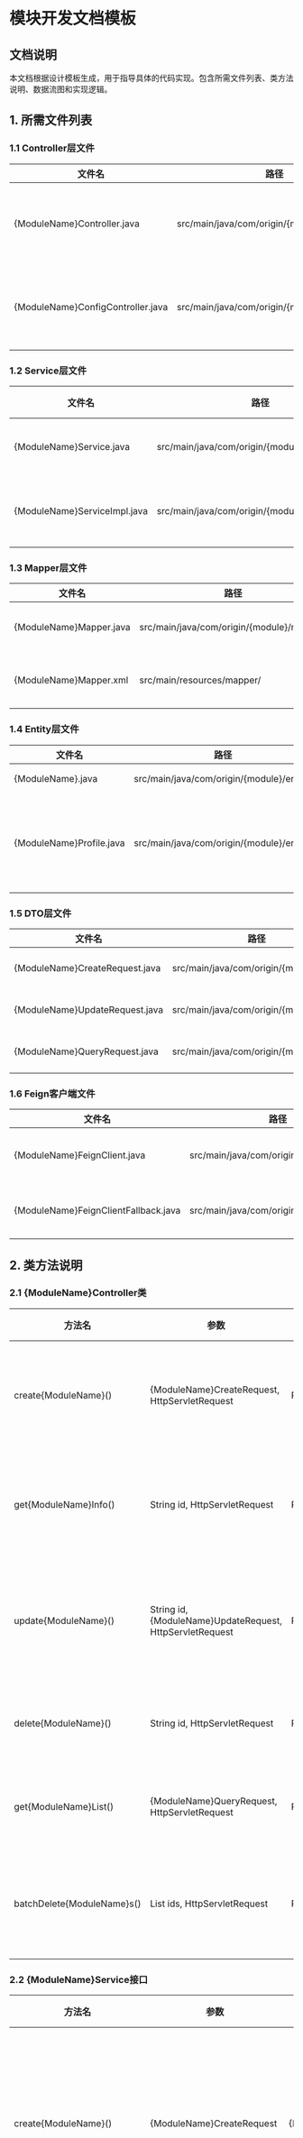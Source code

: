 # 模块开发文档模板

## 文档说明
本文档根据设计模板生成，用于指导具体的代码实现。包含所需文件列表、类方法说明、数据流图和实现逻辑。

## 1. 所需文件列表

### 1.1 Controller层文件
| 文件名 | 路径 | 说明 |
|--------|------|------|
| {ModuleName}Controller.java | src/main/java/com/origin/{module}/controller/ | 控制器类，处理HTTP请求 |
| {ModuleName}ConfigController.java | src/main/java/com/origin/{module}/controller/ | 配置相关控制器（如需要） |

### 1.2 Service层文件
| 文件名 | 路径 | 说明 |
|--------|------|------|
| {ModuleName}Service.java | src/main/java/com/origin/{module}/service/ | 服务接口 |
| {ModuleName}ServiceImpl.java | src/main/java/com/origin/{module}/service/impl/ | 服务实现类 |

### 1.3 Mapper层文件
| 文件名 | 路径 | 说明 |
|--------|------|------|
| {ModuleName}Mapper.java | src/main/java/com/origin/{module}/mapper/ | MyBatis-Plus Mapper接口 |
| {ModuleName}Mapper.xml | src/main/resources/mapper/ | MyBatis XML映射文件（如需要） |

### 1.4 Entity层文件
| 文件名 | 路径 | 说明 |
|--------|------|------|
| {ModuleName}.java | src/main/java/com/origin/{module}/entity/ | 实体类 |
| {ModuleName}Profile.java | src/main/java/com/origin/{module}/entity/ | 扩展信息实体类（如需要） |

### 1.5 DTO层文件
| 文件名 | 路径 | 说明 |
|--------|------|------|
| {ModuleName}CreateRequest.java | src/main/java/com/origin/{module}/dto/ | 创建请求DTO |
| {ModuleName}UpdateRequest.java | src/main/java/com/origin/{module}/dto/ | 更新请求DTO |
| {ModuleName}QueryRequest.java | src/main/java/com/origin/{module}/dto/ | 查询请求DTO |

### 1.6 Feign客户端文件
| 文件名 | 路径 | 说明 |
|--------|------|------|
| {ModuleName}FeignClient.java | src/main/java/com/origin/{module}/feign/ | Feign客户端接口 |
| {ModuleName}FeignClientFallback.java | src/main/java/com/origin/{module}/feign/ | Feign降级处理类 |

## 2. 类方法说明

### 2.1 {ModuleName}Controller类
| 方法名 | 参数 | 返回值 | 功能说明 |
|--------|------|--------|----------|
| create{ModuleName}() | {ModuleName}CreateRequest, HttpServletRequest | ResultData<{ModuleName}> | 创建{模块}，验证参数，调用Service层创建逻辑 |
| get{ModuleName}Info() | String id, HttpServletRequest | ResultData<{ModuleName}> | 根据ID获取{模块}信息，调用Service层查询逻辑 |
| update{ModuleName}() | String id, {ModuleName}UpdateRequest, HttpServletRequest | ResultData<{ModuleName}> | 更新{模块}信息，验证参数，调用Service层更新逻辑 |
| delete{ModuleName}() | String id, HttpServletRequest | ResultData<String> | 删除{模块}，调用Service层软删除逻辑 |
| get{ModuleName}List() | {ModuleName}QueryRequest, HttpServletRequest | ResultData<IPage<{ModuleName}>> | 分页查询{模块}列表，支持多条件筛选 |
| batchDelete{ModuleName}s() | List<String> ids, HttpServletRequest | ResultData<String> | 批量删除{模块}，调用Service层批量删除逻辑 |

### 2.2 {ModuleName}Service接口
| 方法名 | 参数 | 返回值 | 功能说明 |
|--------|------|--------|----------|
| create{ModuleName}() | {ModuleName}CreateRequest | {ModuleName} | 创建{模块}业务逻辑，包含参数验证、数据转换、保存操作 |
| get{ModuleName}ById() | String id | {ModuleName} | 根据ID查询{模块}，包含缓存处理 |
| update{ModuleName}() | String id, {ModuleName}UpdateRequest | {ModuleName} | 更新{模块}业务逻辑，包含数据验证、更新操作 |
| delete{ModuleName}() | String id | boolean | 软删除{模块}，设置删除标记 |
| get{ModuleName}Page() | {ModuleName}QueryRequest | IPage<{ModuleName}> | 分页查询{模块}，支持多条件筛选和排序 |
| batchDelete{ModuleName}s() | List<String> ids | int | 批量删除{模块}，返回成功删除数量 |

### 2.3 {ModuleName}ServiceImpl实现类
| 方法名 | 参数 | 返回值 | 功能说明 |
|--------|------|--------|----------|
| create{ModuleName}() | {ModuleName}CreateRequest | {ModuleName} | 实现创建逻辑：参数验证→数据转换→保存→返回结果 |
| get{ModuleName}ById() | String id | {ModuleName} | 实现查询逻辑：缓存检查→数据库查询→缓存更新→返回结果 |
| update{ModuleName}() | String id, {ModuleName}UpdateRequest | {ModuleName} | 实现更新逻辑：数据验证→查询现有数据→更新字段→保存→返回结果 |
| delete{ModuleName}() | String id | boolean | 实现删除逻辑：查询数据→设置删除标记→保存→清理缓存→返回结果 |
| get{ModuleName}Page() | {ModuleName}QueryRequest | IPage<{ModuleName}> | 实现分页查询：构建查询条件→执行分页查询→返回结果 |
| batchDelete{ModuleName}s() | List<String> ids | int | 实现批量删除：遍历ID列表→执行删除操作→统计成功数量→返回结果 |

### 2.4 {ModuleName}Mapper接口
| 方法名 | 参数 | 返回值 | 功能说明 |
|--------|------|--------|----------|
| selectById() | String id | {ModuleName} | 根据ID查询单条记录 |
| selectPage() | IPage<{ModuleName}>, Wrapper<{ModuleName}> | IPage<{ModuleName}> | 分页查询记录 |
| insert() | {ModuleName} | int | 插入新记录 |
| updateById() | {ModuleName} | int | 根据ID更新记录 |
| deleteById() | String id | int | 根据ID删除记录 |
| deleteBatchIds() | Collection<String> ids | int | 批量删除记录 |

## 3. 数据流图

### 3.1 创建{模块}数据流
```
HTTP请求 → Controller.create{ModuleName}() 
    ↓
参数验证 (UserCreateRequest)
    ↓
Service.create{ModuleName}()
    ↓
业务逻辑处理 (参数验证、数据转换)
    ↓
Mapper.insert()
    ↓
数据库操作
    ↓
返回结果 (ResultData<{ModuleName}>)
```

### 3.2 查询{模块}数据流
```
HTTP请求 → Controller.get{ModuleName}Info()
    ↓
参数验证 (ID)
    ↓
Service.get{ModuleName}ById()
    ↓
缓存检查 (Redis)
    ↓
Mapper.selectById() (如果缓存未命中)
    ↓
数据库查询
    ↓
缓存更新
    ↓
返回结果 (ResultData<{ModuleName}>)
```

### 3.3 更新{模块}数据流
```
HTTP请求 → Controller.update{ModuleName}()
    ↓
参数验证 (ID + UserUpdateRequest)
    ↓
Service.update{ModuleName}()
    ↓
业务逻辑处理 (数据验证、查询现有数据)
    ↓
Mapper.updateById()
    ↓
数据库更新
    ↓
缓存失效
    ↓
返回结果 (ResultData<{ModuleName}>)
```

### 3.4 删除{模块}数据流
```
HTTP请求 → Controller.delete{ModuleName}()
    ↓
参数验证 (ID)
    ↓
Service.delete{ModuleName}()
    ↓
业务逻辑处理 (查询数据、设置删除标记)
    ↓
Mapper.updateById()
    ↓
数据库软删除
    ↓
缓存失效
    ↓
返回结果 (ResultData<String>)
```

## 4. 业务逻辑流程

### 4.1 创建{模块}业务逻辑
1. **参数验证阶段**
   - 验证必填字段是否为空
   - 验证字段格式是否正确（手机号、邮箱等）
   - 验证业务规则（如用户名唯一性）

2. **数据转换阶段**
   - 将DTO转换为Entity
   - 设置默认值（创建时间、状态等）
   - 密码加密处理（如需要）

3. **数据保存阶段**
   - 检查数据唯一性
   - 执行数据库插入操作
   - 处理插入异常

4. **结果返回阶段**
   - 构建返回结果
   - 记录操作日志
   - 返回成功响应

### 4.2 查询{模块}业务逻辑
1. **缓存检查阶段**
   - 检查Redis缓存是否存在
   - 如果存在，直接返回缓存数据

2. **数据库查询阶段**
   - 构建查询条件
   - 执行数据库查询
   - 处理查询异常

3. **缓存更新阶段**
   - 将查询结果存入缓存
   - 设置缓存过期时间

4. **结果返回阶段**
   - 构建返回结果
   - 返回查询数据

### 4.3 更新{模块}业务逻辑
1. **数据验证阶段**
   - 验证更新参数
   - 检查字段格式

2. **数据查询阶段**
   - 查询现有数据
   - 验证数据是否存在

3. **数据更新阶段**
   - 合并更新字段
   - 执行数据库更新
   - 处理更新异常

4. **缓存处理阶段**
   - 清除相关缓存
   - 更新缓存数据

5. **结果返回阶段**
   - 构建返回结果
   - 记录操作日志

### 4.4 删除{模块}业务逻辑
1. **数据验证阶段**
   - 验证删除权限
   - 检查数据是否存在

2. **软删除处理**
   - 设置删除标记
   - 更新删除时间
   - 执行数据库更新

3. **缓存清理阶段**
   - 清除相关缓存
   - 清理关联数据缓存

4. **结果返回阶段**
   - 构建返回结果
   - 记录删除日志

## 5. 异常处理机制

### 5.1 参数验证异常
- **触发条件**: 请求参数格式错误或必填字段为空
- **处理方式**: 返回400错误码和详细错误信息
- **实现位置**: Controller层的@Valid注解和Service层的业务验证

### 5.2 业务逻辑异常
- **触发条件**: 业务规则验证失败（如用户名已存在）
- **处理方式**: 抛出BusinessException，返回业务错误码
- **实现位置**: Service层的业务逻辑处理

### 5.3 数据库异常
- **触发条件**: 数据库操作失败（连接异常、SQL错误等）
- **处理方式**: 记录错误日志，返回500错误码
- **实现位置**: Mapper层和Service层的异常捕获

### 5.4 缓存异常
- **触发条件**: Redis连接失败或操作异常
- **处理方式**: 降级到数据库查询，记录警告日志
- **实现位置**: Service层的缓存操作

## 6. 性能优化策略

### 6.1 缓存策略
- **查询缓存**: 使用Redis缓存热点数据，减少数据库查询
- **缓存失效**: 数据更新时及时清除相关缓存
- **缓存预热**: 系统启动时预加载重要数据

### 6.2 数据库优化
- **索引优化**: 为查询字段建立合适的索引
- **分页查询**: 使用MyBatis-Plus的分页插件
- **批量操作**: 批量删除使用批量SQL操作

### 6.3 接口优化
- **参数验证**: 在Controller层进行参数验证，避免无效请求
- **异步处理**: 对于耗时操作使用异步处理
- **结果缓存**: 对查询结果进行适当缓存

## 7. 安全考虑

### 7.1 输入验证
- **参数验证**: 对所有输入参数进行严格验证
- **SQL注入防护**: 使用MyBatis-Plus的参数化查询
- **XSS防护**: 对用户输入进行HTML转义

### 7.2 权限控制
- **接口权限**: 在Controller层进行权限验证
- **数据权限**: 在Service层进行数据访问权限控制
- **操作日志**: 记录所有重要操作的日志

### 7.3 数据安全
- **敏感数据加密**: 对密码等敏感数据进行加密存储
- **数据脱敏**: 在返回结果中对敏感信息进行脱敏处理
- **访问控制**: 限制数据库访问权限

## 8. 测试策略

### 8.1 单元测试
- **Service层测试**: 测试业务逻辑的正确性
- **Controller层测试**: 测试接口的输入输出
- **Mapper层测试**: 测试数据库操作的正确性

### 8.2 集成测试
- **接口测试**: 使用curl命令测试接口功能
- **数据库测试**: 测试数据库操作和事务处理
- **缓存测试**: 测试缓存机制的正确性

### 8.3 性能测试
- **并发测试**: 测试接口的并发处理能力
- **压力测试**: 测试系统在高负载下的表现
- **缓存测试**: 测试缓存对性能的提升效果 